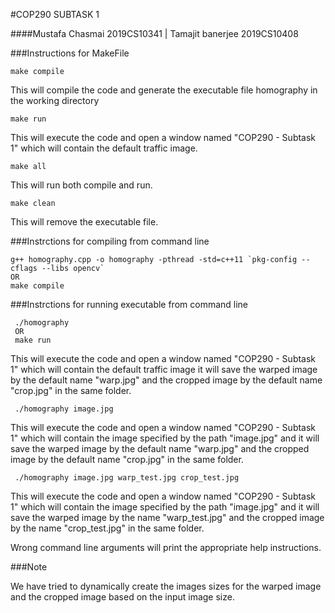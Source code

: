 #COP290 SUBTASK 1

####Mustafa Chasmai 2019CS10341  |  Tamajit banerjee 2019CS10408

###Instructions for MakeFile
~~~ 
make compile 
~~~
This will compile the code and generate the executable file homography in the working directory
~~~ 
make run
~~~
This will execute the code and open a window named "COP290 - Subtask 1" which will contain the default traffic image.

~~~ 
make all
~~~
This will run both compile and run.

~~~ 
make clean
~~~
This will remove the executable file.

###Instrctions for compiling from command line 

    g++ homography.cpp -o homography -pthread -std=c++11 `pkg-config --cflags --libs opencv` 
    OR
    make compile
    
    
###Instrctions for running executable from command line
    
~~~
 ./homography
 OR        
 make run
~~~    

This will execute the code and open a window named "COP290 - Subtask 1" which will contain the default traffic image it will save the warped image by the default name "warp.jpg" and the cropped image by the default name "crop.jpg" in the same folder. 
   
~~~
 ./homography image.jpg
~~~

This will execute the code and open a window named "COP290 - Subtask 1" which will contain the image specified by the path "image.jpg" and it will save the warped image by the default name "warp.jpg" and the cropped image by the default name "crop.jpg" in the same folder.
  
~~~
 ./homography image.jpg warp_test.jpg crop_test.jpg  
~~~

This will execute the code and open a window named "COP290 - Subtask 1" which will contain the image specified by the path "image.jpg" and it will save the warped image by the name "warp_test.jpg" and the cropped image by the name "crop_test.jpg" in the same folder.

Wrong command line arguments will print the appropriate help instructions.

###Note

We have tried to dynamically create the images sizes for the warped image and the cropped image based on the input image size.

 
